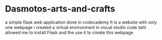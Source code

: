 # Dasmotos-arts-and-crafts
a simple flask web application done in codecademy
It is a website with only one webpage
i created a virtual environment in visual studio code taht allowed me to install Flask and the 
use it to create this webpage

